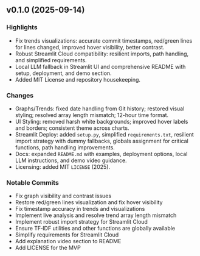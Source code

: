 ## v0.1.0 (2025-09-14)

### Highlights
- Fix trends visualizations: accurate commit timestamps, red/green lines for lines changed, improved hover visibility, better contrast.
- Robust Streamlit Cloud compatibility: resilient imports, path handling, and simplified requirements.
- Local LLM fallback in Streamlit UI and comprehensive README with setup, deployment, and demo section.
- Added MIT License and repository housekeeping.

### Changes
- Graphs/Trends: fixed date handling from Git history; restored visual styling; resolved array length mismatch; 12-hour time format.
- UI Styling: removed harsh white backgrounds; improved hover labels and borders; consistent theme across charts.
- Streamlit Deploy: added `setup.py`, simplified `requirements.txt`, resilient import strategy with dummy fallbacks, globals assignment for critical functions, path handling improvements.
- Docs: expanded `README.md` with examples, deployment options, local LLM instructions, and demo video guidance.
- Licensing: added MIT `LICENSE` (2025).

### Notable Commits
- Fix graph visibility and contrast issues
- Restore red/green lines visualization and fix hover visibility
- Fix timestamp accuracy in trends and visualizations
- Implement live analysis and resolve trend array length mismatch
- Implement robust import strategy for Streamlit Cloud
- Ensure TF‑IDF utilities and other functions are globally available
- Simplify requirements for Streamlit Cloud
- Add explanation video section to README
- Add LICENSE for the MVP


